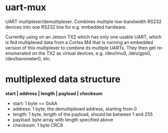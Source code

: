# uart-mux

UART multiplexer/demultiplexer. Combines multiple low-bandwidth RS232 devices into one RS232 line for e.g. embedded hardware.

Currently using on an Jetson TX2 which has only one usable UART, which is fed multiplexed data from a Cortex M4 that is running an embedded version of this multiplexer to combine its multiple UARTs. They then get re-enumerated on the TX2 as virtual devices, e.g. /dev/imu0, /dev/gps0, /dev/barometer0, etc.

# multiplexed data structure

**start | address | length | payload | checksum**

* start: 1 byte == 0xAA
* address: 1 byte, the demultiplexed address, starting from 0
* length: 1 byte, length of the payload, should be between 1 and 255
* payload: byte array with length specified above
* checksum: 1 byte CRC8
